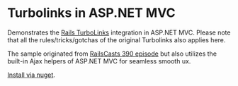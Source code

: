 #  Turbolinks in ASP.NET MVC
Demonstrates the [Rails TurboLinks](https://github.com/rails/turbolinks/) 
integration in ASP.NET MVC. Please note that all the rules/tricks/gotchas of 
the original Turbolinks also applies here.

The sample originated from [RailsCasts 390 episode](http://railscasts.com/episodes/390-turbolinks) 
but also utilizes the built-in Ajax helpers of ASP.NET MVC for seamless smooth
ux.

[Install via nuget](https://www.nuget.org/packages/aspnetmvcturbolinks/).

